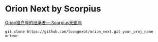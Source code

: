 # Orion Next by Scorpius

[Orion猎户座的继承者— Scorpius天蝎座](http://www.jianshu.com/p/44e5a4ed4e0e)

```
git clone https://github.com/loongmxbt/orion_next.git your_proj_name
meteor
```
